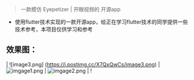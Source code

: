 >  一款模仿 Eyepetizer | 开眼视频的 开源app

- 使用flutter技术实现的一款开源app，给正在学习flutter技术的同学提供一些技术参考，本项目仅供学习和参考


## 效果图：
| ![image3.png] (https://i.postimg.cc/X7QxQwCs/image3.png) |
![imgage1.png](https://i.postimg.cc/g0KdrS5Y/image1.png) |
![imgage2.png](https://i.postimg.cc/4344vRpK/image2.png)  |
!


